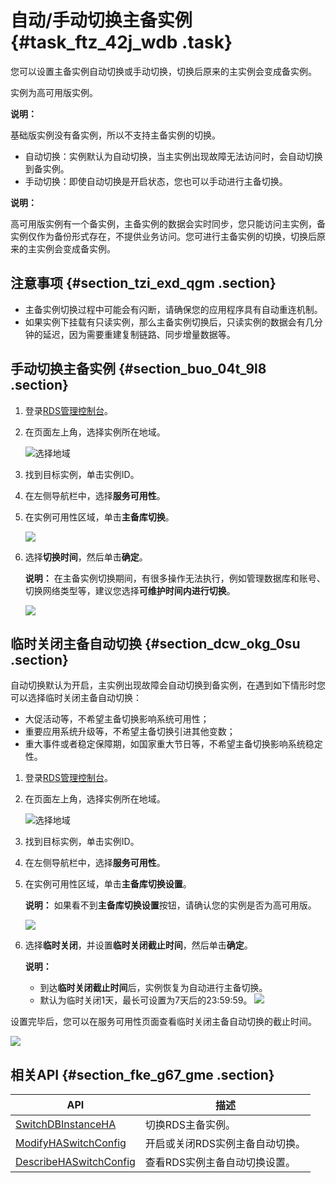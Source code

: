 # 自动/手动切换主备实例 {#task_ftz_42j_wdb .task}

您可以设置主备实例自动切换或手动切换，切换后原来的主实例会变成备实例。

实例为高可用版实例。

**说明：** 

基础版实例没有备实例，所以不支持主备实例的切换。

-   自动切换：实例默认为自动切换，当主实例出现故障无法访问时，会自动切换到备实例。
-   手动切换：即使自动切换是开启状态，您也可以手动进行主备切换。

**说明：** 

高可用版实例有一个备实例，主备实例的数据会实时同步，您只能访问主实例，备实例仅作为备份形式存在，不提供业务访问。您可进行主备实例的切换，切换后原来的主实例会变成备实例。

## 注意事项 {#section_tzi_exd_qgm .section}

-   主备实例切换过程中可能会有闪断，请确保您的应用程序具有自动重连机制。
-   如果实例下挂载有只读实例，那么主备实例切换后，只读实例的数据会有几分钟的延迟，因为需要重建复制链路、同步增量数据等。

## 手动切换主备实例 {#section_buo_04t_9l8 .section}

1.  登录[RDS管理控制台](https://rds.console.aliyun.com/)。
2.  在页面左上角，选择实例所在地域。 

    ![选择地域](http://static-aliyun-doc.oss-cn-hangzhou.aliyuncs.com/assets/img/7814/156715168136543_zh-CN.png)

3.  找到目标实例，单击实例ID。
4.  在左侧导航栏中，选择**服务可用性**。
5.  在实例可用性区域，单击**主备库切换**。 

    ![](http://static-aliyun-doc.oss-cn-hangzhou.aliyuncs.com/assets/img/7885/156715168111172_zh-CN.png)

6.  选择**切换时间**，然后单击**确定**。 

    **说明：** 在主备实例切换期间，有很多操作无法执行，例如管理数据库和账号、切换网络类型等，建议您选择**可维护时间内进行切换**。

    ![](http://static-aliyun-doc.oss-cn-hangzhou.aliyuncs.com/assets/img/7885/15671516813021_zh-CN.png)


## 临时关闭主备自动切换 {#section_dcw_okg_0su .section}

自动切换默认为开启，主实例出现故障会自动切换到备实例，在遇到如下情形时您可以选择临时关闭主备自动切换：

-   大促活动等，不希望主备切换影响系统可用性；
-   重要应用系统升级等，不希望主备切换引进其他变数；
-   重大事件或者稳定保障期，如国家重大节日等，不希望主备切换影响系统稳定性。

1.  登录[RDS管理控制台](https://rds.console.aliyun.com/)。
2.  在页面左上角，选择实例所在地域。 

    ![选择地域](http://static-aliyun-doc.oss-cn-hangzhou.aliyuncs.com/assets/img/7814/156715168136543_zh-CN.png)

3.  找到目标实例，单击实例ID。
4.  在左侧导航栏中，选择**服务可用性**。
5.  在实例可用性区域，单击**主备库切换设置**。 

    **说明：** 如果看不到**主备库切换设置**按钮，请确认您的实例是否为高可用版。

    ![](http://static-aliyun-doc.oss-cn-hangzhou.aliyuncs.com/assets/img/41779/156715168258318_zh-CN.png)

6.  选择**临时关闭**，并设置**临时关闭截止时间**，然后单击**确定**。 

    **说明：** 

    -   到达**临时关闭截止时间**后，实例恢复为自动进行主备切换。
    -   默认为临时关闭1天，最长可设置为7天后的23:59:59。
    ![](http://static-aliyun-doc.oss-cn-hangzhou.aliyuncs.com/assets/img/41779/156715168258320_zh-CN.png)


设置完毕后，您可以在服务可用性页面查看临时关闭主备自动切换的截止时间。

![](http://static-aliyun-doc.oss-cn-hangzhou.aliyuncs.com/assets/img/41779/156715168258480_zh-CN.png)

## 相关API {#section_fke_g67_gme .section}

|API|描述|
|---|--|
|[SwitchDBInstanceHA](../intl.zh-CN/API参考/实例管理/SwitchDBInstanceHA.md#)|切换RDS主备实例。|
|[ModifyHASwitchConfig](../intl.zh-CN/API参考/实例管理/ModifyHASwitchConfig.md#)|开启或关闭RDS实例主备自动切换。|
|[DescribeHASwitchConfig](../intl.zh-CN/API参考/实例管理/DescribeHASwitchConfig.md#)|查看RDS实例主备自动切换设置。|

